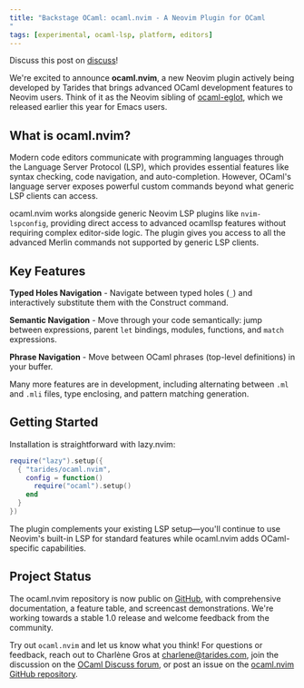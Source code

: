 ```yaml
---
title: "Backstage OCaml: ocaml.nvim - A Neovim Plugin for OCaml
"
tags: [experimental, ocaml-lsp, platform, editors]
---
```


Discuss this post on [discuss](https://discuss.ocaml.org/t/ann-backstage-ocaml-ocaml-nvim-a-neovim-plugin-for-ocaml/17383)!

We're excited to announce **ocaml.nvim**, a new Neovim plugin actively being developed by Tarides that brings advanced OCaml development features to Neovim users. Think of it as the Neovim sibling of [ocaml-eglot](https://github.com/tarides/ocaml-eglot), which we released earlier this year for Emacs users.

## What is ocaml.nvim?

Modern code editors communicate with programming languages through the Language Server Protocol (LSP), which provides essential features like syntax checking, code navigation, and auto-completion. However, OCaml's language server exposes powerful custom commands beyond what generic LSP clients can access.

ocaml.nvim works alongside generic Neovim LSP plugins like `nvim-lspconfig`, providing direct access to advanced ocamllsp features without requiring complex editor-side logic. The plugin gives you access to all the advanced Merlin commands not supported by generic LSP clients.

## Key Features

**Typed Holes Navigation** - Navigate between typed holes (`_`) and interactively substitute them with the Construct command.

**Semantic Navigation** - Move through your code semantically: jump between expressions, parent `let` bindings, modules, functions, and `match` expressions.

**Phrase Navigation** - Move between OCaml phrases (top-level definitions) in your buffer.

Many more features are in development, including alternating between `.ml` and `.mli` files, type enclosing, and pattern matching generation.

## Getting Started

Installation is straightforward with lazy.nvim:

```lua
require("lazy").setup({
  { "tarides/ocaml.nvim",
    config = function()
      require("ocaml").setup()
    end
  }
})
```

The plugin complements your existing LSP setup—you'll continue to use Neovim's built-in LSP for standard features while ocaml.nvim adds OCaml-specific capabilities.

## Project Status

The ocaml.nvim repository is now public on [GitHub](https://github.com/tarides/ocaml.nvim), with comprehensive documentation, a feature table, and screencast demonstrations. We're working towards a stable 1.0 release and welcome feedback from the community.

Try out `ocaml.nvim` and let us know what you think! For questions or feedback, reach out to Charlène Gros at charlene@tarides.com, join the discussion on the [OCaml Discuss forum](https://discuss.ocaml.org/t/ann-backstage-ocaml-ocaml-nvim-a-neovim-plugin-for-ocaml/17383), or post an issue on the [ocaml.nvim GitHub repository](https://github.com/tarides/ocaml.nvim).
